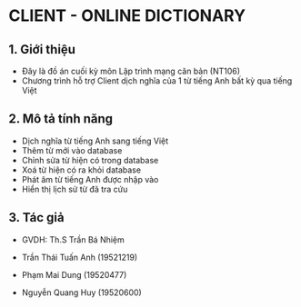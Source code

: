 # CLIENT - ONLINE DICTIONARY

## 1. Giới thiệu   
- Đây là đồ án cuối kỳ môn Lập trình mạng căn bản (NT106)
- Chương trình hỗ trợ Client dịch nghĩa của 1 từ tiếng Anh bất kỳ qua tiếng Việt

## 2. Mô tả tính năng  
- Dịch nghĩa từ tiếng Anh sang tiếng Việt  
- Thêm từ mới vào database  
- Chỉnh sửa từ hiện có trong database  
- Xoá từ hiện có ra khỏi database  
- Phát âm từ tiếng Anh được nhập vào  
- Hiển thị lịch sử từ đã tra cứu  

## 3. Tác giả   
- GVDH: Th.S Trần Bá Nhiệm
  
- Trần Thái Tuấn Anh (19521219)  
  
- Phạm Mai Dung (19520477)  
  
- Nguyễn Quang Huy (19520600)  
